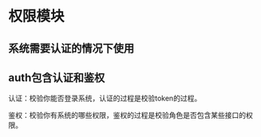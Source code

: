 # 权限模块

## 系统需要认证的情况下使用

## auth包含认证和鉴权

认证：校验你能否登录系统，认证的过程是校验token的过程。

鉴权：校验你有系统的哪些权限，鉴权的过程是校验角色是否包含某些接口的权限。